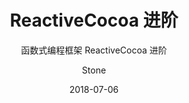 ---
layout:     post
title:      ReactiveCocoa 进阶
subtitle:   函数式编程框架 ReactiveCocoa 进阶
date:       2018-07-06
author:     Stone
header-img: img/Dynamics365PricingCost.jpg
catalog: true
tags:
    - Dynamics CRM
	- C#
---